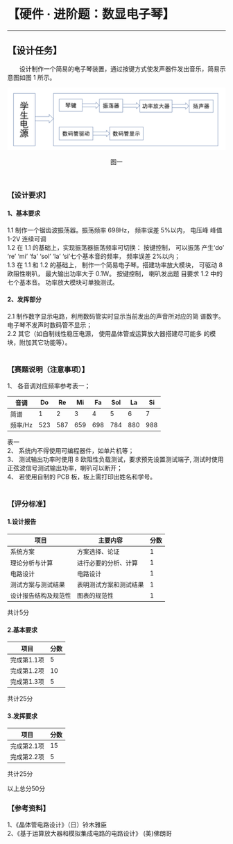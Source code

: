 # 【硬件 · 进阶题：数显电子琴】

---
## 【设计任务】
&emsp;&emsp;设计制作一个简易的电子琴装置，通过按键方式使发声器件发出音乐，简易示意图如图 1 所示。
<p align="center">
 <img src="https://github.com/CXCYGZF-UESTC/SME_2018/raw/master/%E7%A1%AC%E4%BB%B6%20%C2%B7%20%E8%BF%9B%E9%98%B6%E9%A2%98/picture/%E7%94%B5%E5%AD%90%E7%90%B4%E7%AE%80%E6%98%93%E7%A4%BA%E6%84%8F%E5%9B%BE.png">
</p>  
<p align="center">
 图一
</p>  
<br />
  
### 【设计要求】
#### 1、基本要求
1.1 制作一个锯齿波振荡器。振荡频率 698Hz， 频率误差 5%以内， 电压峰
峰值 1-2V 连续可调  
1.2 在 1.1 的基础上，实现振荡器振荡频率可切换： 按键控制， 可以振荡
产生‘do’ ‘re’ ‘mi’ ‘fa’ ‘sol’ ‘la’ ‘si’七个基本音的频率， 频率误差 2%以内；  
1.3 在 1.1 和 1.2 的基础上， 制作一个简易电子琴。搭建功率放大模块，
可驱动 8 欧阻性喇叭， 最大输出功率大于 0.1W。 按键控制， 喇叭发出题
目要求 1.2 中的七个基本音。 功率放大模块可单独测试。
#### 2、发挥部分
2.1 制作数字显示电路，利用数码管实时显示当前发出的声音所对应的简
谱数字。电子琴不发声时数码管不显示；  
2.2 其它（如自制线性稳压电源， 使用晶体管或运算放大器搭建尽可能多
的模块，附加其它功能等）。  
<br />
  
### 【赛题说明（注意事项）】
1、 各音调对应频率参考表一；

音调 | Do | Re | Mi | Fa | Sol | La | Si
---|---|---|---|---|---|---|---
简谱| 1 | 2 | 3 | 4 | 5 | 6 | 7
频率/Hz| 523 | 587 | 659 | 698 | 784 | 880 | 988
表一  
2、 系统内不得使用可编程器件，如单片机等；  
3、 测试输出功率时使用 8 欧阻性负载测试，要求预先设置测试端子,
测试时使用正弦波信号测试输出功率，喇叭可以断开；  
4、 若使用自制的 PCB 板，板上需打印出姓名和学号。  
<br />
  
### 【评分标准】  
#### 1.设计报告
项目 | 主要内容 |分数
---|---|---
系统方案 | 方案选择、论证 |  1
理论分析与计算 | 进行必要的分析、计算 | 1
电路设计 | 电路设计 | 1
测试方案与测试结果 | 表明测试方案和测试结果 | 1
设计报告结构及规范性 | 图表的规范性 | 1
共计5分

#### 2.基本要求

项目 | 分数
---|---
完成第1.1项 | 5
完成第1.2项 | 10
完成第1.3项 | 5
共计25分

#### 3.发挥要求  

项目 | 分数
---|---
完成第2.1项 | 15
完成第2.2项 | 5
共计25分

以上总分50分
<br />
  
### 【参考资料】
1、《晶体管电路设计》（日）铃木雅臣  
2、《基于运算放大器和模拟集成电路的电路设计》 (美)佛朗哥
